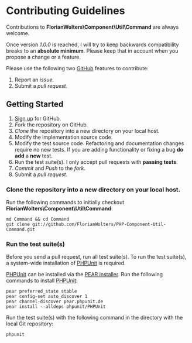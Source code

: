 # Contributing Guidelines

Contributions to **FlorianWolters\Component\Util\Command** are always welcome.

Once version *1.0.0* is reached, I will try to keep backwards compatibility breaks to an **absolute minimum**. Please keep that in account when you propose a change or a feature.

Please use the following two [GitHub][1] features to contribute:

1. Report an *issue*.
2. Submit a *pull request*.

## Getting Started

1. [Sign up][2] for GitHub.
2. *Fork* the repository on GitHub.
3. *Clone* the repository into a new directory on your local host.
4. Modify the implementation source code.
5. Modify the test source code. Refactoring and documentation changes require no new tests. If you are adding functionality or fixing a bug **do add** a **new** test.
6. Run the test suite(s). I only accept pull requests with **passing tests**.
7. *Commit* and *Push* to the *fork*.
8. Submit a *pull request*.

### Clone the repository into a new directory on your local host.

Run the following commands to initially checkout **FlorianWolters\Component\Util\Command**:

    md Command && cd Command
    git clone git://github.com/FlorianWolters/PHP-Component-Util-Command.git

### Run the test suite(s)

Before you send a pull request, run all test suite(s). To run the test suite(s), a system-wide installation of [PHPUnit][3] is required.

[PHPUnit][3] can be installed via the [PEAR installer][4]. Run the following commands to install [PHPUnit][3]:

    pear preferred_state stable
    pear config-set auto_discover 1
    pear channel-discover pear.phpunit.de
    pear install --alldeps phpunit/PHPUnit

Run the test suite(s) with the following command in the directory with the local Git repository:

    phpunit

[1]: https://github.com
     "GitHub"
[2]: https://github.com/signup/free
     "Sign up for GitHub"
[3]: http://phpunit.de
     "sebastianbergmann/phpunit · GitHub"
[4]: http://pear.php.net/manual/en/guide.users.commandline.cli.php
     "Manual :: Command line installer (PEAR)"
